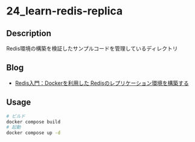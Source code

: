 # 24_learn-redis-replica

## Description

Redis環境の構築を検証したサンプルコードを管理しているディレクトリ

## Blog

- [Redis入門：Dockerを利用した Redisのレプリケーション環境を構築する](https://yossi-note.com/build_a_redis_replication_environment_using_docker/)

## Usage

```sh
# ビルド
docker compose build
# 起動
docker compose up -d
```
